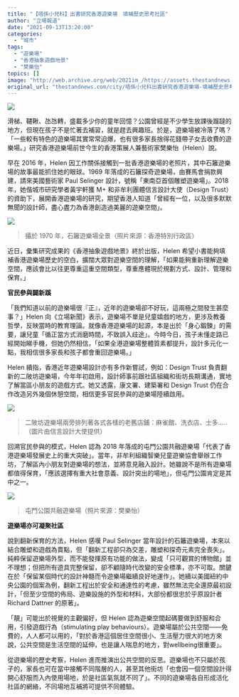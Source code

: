 ```yaml
---
title: "【唔係小兒科】出書研究香港遊樂場　填補歷史思考社區"
author: "立場報道"
date: "2021-09-13T13:20:00"
categories:
  - "城市"
tags:
  - "遊樂場"
  - "香港抽象遊戲地景"
  - "樊樂怡"
topics: []
image: "http://web.archive.org/web/2021im_/https://assets.thestandnews.com/media/photos/10092021_playground_v2.png"
original_url: "thestandnews.com/city/唔係小兒科出書研究香港遊樂場-填補歷史思考社區"
---
```

![](http://web.archive.org/web/2021im_/https://assets.thestandnews.com/media/photos/10092021_playground_v2.png)

滑梯、韆鞦、氹氹轉，盛載多少你的童年回憶？公園曾經是不少學生放課後蹓躂的地方，但現在孩子不是忙著去補習，就是趕去興趣班。於是，遊樂場被冷落了嗎？「一些較有特色的遊樂場其實常常迫爆，也有很多家長捨得花錢帶子女去收費的遊樂場。」研究香港遊樂場前世今生的香港策展人兼藝術家樊樂怡（Helen）說。

早在 2016 年，Helen 因工作關係接觸到一批香港遊樂場的老照片，其中石籬遊樂場的故事最能抓住她的眼球。1969 年落成的石籬探奇遊樂場，由賽馬會捐款興建，請來美國藝術家 Paul Selinger 設計，號稱「東南亞首個雕塑遊樂場」。2018 年，她偕城市研究學者黃宇軒獲 M+ 和非牟利團體信言設計大使（Design Trust）的資助下，展開香港遊樂場的研究，期望香港人知道「曾經有一位，以及很多默默無聞的設計師，盡心盡力為香港創造過美麗的遊樂空間」。

![](http://web.archive.org/web/2021im_/https://assets.thestandnews.com/media/photos/Screenshot_2021-09-13_at_1.28.16_PM.png)
> 攝於 1970 年，石籬遊樂場全景（照片來源：香港特別行政區）

近日，彙集研究成果的《香港抽象遊戲地景》終於出版，Helen 希望小書能夠填補香港遊樂場歷史的空白，擴闊大眾對遊樂空間的理解，「如果能夠重新理解遊樂空間，應該會比以往更尊重這重空間類型，尊重應體現於規劃方式、設計、管理和保育。」

**官民參與闢新蹊**

「我們知道以前的遊樂場很『正』，近年的遊樂場卻不好玩，這兩極之間發生甚麼事？」Helen 向《立場新聞》表示，遊樂場不單是兒童嬉戲的地方，更涉及教養哲學，反映當時的教育理論。就像香港遊樂場的起源，本是出於「身心鍛鍊」的需要，讓兒童「循正當方式消磨時間，不致誤入歧途」。今時今日，孩子未懂走路已經開始睇手機，但她仍然相信，「如果全港遊樂場整體質素都提升，設計多元化一點，我相信很多家長和孩子都會重回遊樂場。」

Helen 續指，香港近年遊樂場設計亦有多作新嘗試，例如：Design Trust 負責翻新的二陂坊遊樂場，今年年初啟用，設計師事前跟社區組織和街坊長期溝通，實地了解當區小朋友的遊戲方式。她又透露，康文署、建築署和 Design Trust 仍在合作改造另外幾個休憩空間，相信更多官民參與的遊樂場陸續啟用。

![](http://web.archive.org/web/2021im_/https://assets.thestandnews.com/media/photos/4Z8A2380_GWnxF.JPG)
> 二陂坊遊樂場兩旁排列著各式各樣的老舊店鋪：麻雀館、洗衣店、士多.....（圖片由信言設計大使提供）

回溯官民參與的模式，Helen 認為 2018 年落成的屯門公園共融遊樂場「代表了香港遊樂場發展史上的重大突破」。當年，非牟利組織智樂兒童遊樂協會舉辦工作坊，了解區內小朋友對遊樂場的想法，並將意見融入設計。她雖說不是所有遊樂場都值得保育，「應該選擇有重大社會意義、設計突出的場地」，但屯門公園肯定是其中之一。

![](http://web.archive.org/web/2021im_/https://assets.thestandnews.com/media/photos/Screenshot_2021-09-13_at_1.30.54_PM.png)
> 屯門公園共融遊樂場（照片來源：樊樂怡）

**遊樂場亦可凝聚社區**

說到翻新保育的方法，Helen 感嘆 Paul Selinger 當年設計的石籬遊樂場，本來以結合雕塑和遊戲為賣點，但「翻新工程卻只為交差，雕塑和探奇元素完全喪失」。純粹保留遊樂場外型，而不能發揮原有功能的做法，變成「只可觀賞的博物館」並不理想；但把所有遊具完整保留，卻不顧隨時代改變的安全標準，亦不可取。關鍵在於「保留某個時代的設計神髓而令遊樂場繼續良好地運作」。她續以美國紐約中央公園的個案為例，翻新工程出於安全和通達性的考慮，雖然無法完全還原最初設計，「但至少空間的佈局、遊樂設施的外型和材料，大部份都很忠於乎原設計者 Richard Dattner 的原著」。

「靚」可能出於視覺的主觀偏好，但 Helen 認為遊樂空間起碼要做到舒服和合用，引發遊戲行為（stimulating play behaviours）。遊樂場屬於公共空間——免費的，人人都可以用的，「對於香港這個居住空間很小、生活壓力很大的地方來說，公共空間是生活空間的延伸，也是讓人喘息的地方，對wellbeing很重要」。

從遊樂場的歷史考察，Helen 進而推演出公共空間的反思。遊樂場也不只屬於孩子的，家長也可在當中接觸不同階層的人，甚至其他街坊「也會因一個空間設計得開心舒服而入內使用場地，於是社區氣氛就不同了」。不同的遊樂場各自形成活化社區的網絡，不同場地互補將可提供不同體驗。